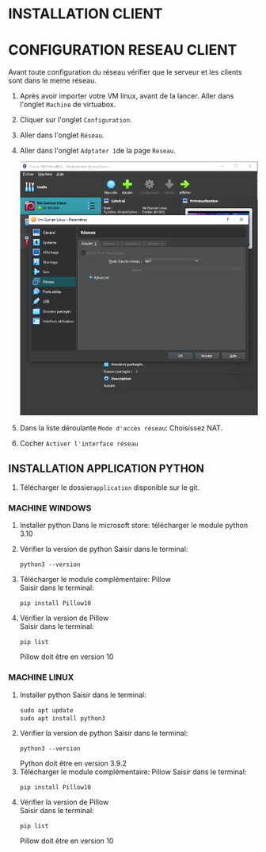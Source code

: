 # INSTALLATION CLIENT
# CONFIGURATION RESEAU CLIENT
Avant toute configuration du réseau vérifier que le serveur et les clients sont dans le meme réseau.

1. Après avoir importer votre VM linux, avant de la lancer. Aller dans l'onglet `Machine` de virtuabox.
2. Cliquer sur l'onglet `Configuration`.
3. Aller dans l'onglet `Réseau`.
4. Aller dans l'onglet `Adptater 1`de la page `Reseau`.
   
   ![Photo de la page réseau](https://github.com/GurvanLB/Myfactory/blob/main/Application/Image/Page%20Reseau.PNG)
5. Dans la liste déroulante `Mode d'accès réseau`: Choisissez NAT.
6. Cocher `Activer l'interface réseau`

## INSTALLATION APPLICATION PYTHON
1. Télécharger le dossier```application``` disponible sur le git.
### MACHINE WINDOWS
1. Installer python
   Dans le microsoft store: télécharger le module python 3.10
   
2. Vérifier la version de python
   Saisir dans le terminal:
     ```
   python3 --version
    ```
3. Télécharger le module complémentaire: Pillow\
    Saisir dans le terminal: 
    ```
   pip install Pillow10
    ```
4. Vérifier la version de Pillow\
    Saisir dans le terminal: 
    ```
   pip list
    ```
    Pillow doit être en version 10
### MACHINE LINUX
1. Installer python
    Saisir dans le terminal: 
    ```
    sudo apt update
    sudo apt install python3
    ```
2. Vérifier la version de python
   Saisir dans le terminal: 
    ```
   python3 --version
    ```
   Python doit être en version 3.9.2
3. Télécharger le module complémentaire: Pillow
    Saisir dans le terminal: 
    ```
   pip install Pillow10
    ```
4. Vérifier la version de Pillow\
    Saisir dans le terminal: 
    ```
   pip list
    ```
    Pillow doit être en version 10

